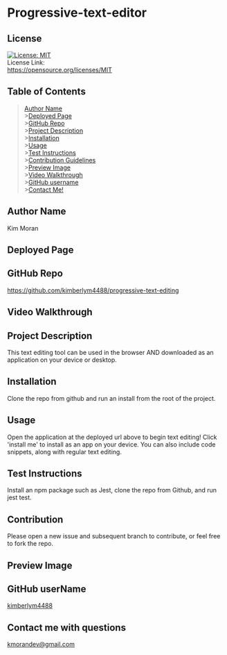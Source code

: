 # Progressive-text-editor

## License

[![License: MIT](https://img.shields.io/badge/License-MIT-yellow.svg)](https://opensource.org/licenses/MIT)<br> License Link:<br> https://opensource.org/licenses/MIT

## Table of Contents

> [Author Name](#author-name) <br> >[Deployed Page](#deployed-page) <br> >[GitHub Repo](#github-repo) <br> >[Project Description](#project-description)<br> >[Installation](#installation)<br> >[Usage](#usage)<br> >[Test Instructions](#test-instructions)<br> >[Contribution Guidelines](#contribution)<br> >[Preview Image](#preview-image)<br> >[Video Walkthrough](#video-walkthrough)<br> >[GitHub username](#github-username)<br> >[Contact Me!](#contact-me-with-questions)<br>

## Author Name

Kim Moran

## Deployed Page

## GitHub Repo

https://github.com/kimberlym4488/progressive-text-editing

## Video Walkthrough

## Project Description

This text editing tool can be used in the browser AND downloaded as an application on your device or desktop.

## Installation

Clone the repo from github and run an install from the root of the project.

## Usage

Open the application at the deployed url above to begin text editing! Click 'install me' to install as an app on your device. You can also include code snippets, along with regular text editing.

## Test Instructions

Install an npm package such as Jest, clone the repo from Github, and run jest test.

## Contribution

Please open a new issue and subsequent branch to contribute, or feel free to fork the repo.

## Preview Image

## GitHub userName

[kimberlym4488](https://github.io/kimberlym4488)

## Contact me with questions

kmorandev@gmail.com
